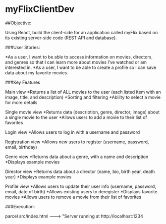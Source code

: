 # myFlixClientDev

##Objective: 

Using React, build the client-side for an application called myFlix based on
its existing server-side code (REST API and database).

###User Stories: 

*As a user, I want to be able to access information on movies, directors, and genres so that I
can learn more about movies I’ve watched or am interested in.
*As a user, I want to be able to create a profile so I can save data about my favorite movies.

###Key Features 

Main view
*Returns a list of ALL movies to the user (each listed item with an image, title, and description)
*Sorting and filtering
*Ability to select a movie for more details

Single movie view
*Returns data (description, genre, director, image) about a single movie to the user
*Allows users to add a movie to their list of favorites

Login view
*Allows users to log in with a username and password

Registration view
*Allows new users to register (username, password, email, birthday)

Genre view
*Returns data about a genre, with a name and description
*Displays example movies

Director view
*Returns data about a director (name, bio, birth year, death year)
*Displays example movies

Profile view
*Allows users to update their user info (username, password, email, date of birth)
*Allows existing users to deregister
*Displays favorite movies
*Allows users to remove a movie from their list of favorites

###Execution: 

parcel src/index.html ---> "Server running at http://localhost:1234
